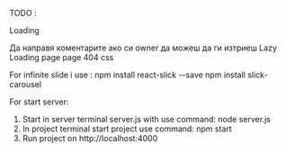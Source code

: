TODO :

Loading
<!-- RouteGuard -->
<!-- Validation login, register -->
<!-- Try/catch на заявките
isOwner -->
Да направя коментарите ако си owner да можеш да ги изтриеш
Lazy Loading page
page 404 css

For infinite slide i use :
npm install react-slick --save
npm install slick-carousel



For start server: 
1. Start in server terminal server.js with use command: node server.js
2. In project terminal start project use command: npm start
3. Run project on http://localhost:4000